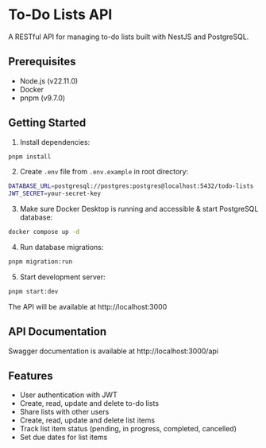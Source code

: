 # To-Do Lists API

A RESTful API for managing to-do lists built with NestJS and PostgreSQL.

## Prerequisites

- Node.js (v22.11.0)
- Docker
- pnpm (v9.7.0)

## Getting Started

1. Install dependencies:

```bash
pnpm install
```

2. Create `.env` file from `.env.example` in root directory:

```bash
DATABASE_URL=postgresql://postgres:postgres@localhost:5432/todo-lists
JWT_SECRET=your-secret-key
```

3. Make sure Docker Desktop is running and accessible & start PostgreSQL database:

```bash
docker compose up -d
```

4. Run database migrations:

```bash
pnpm migration:run
```

5. Start development server:

```bash
pnpm start:dev
```

The API will be available at http://localhost:3000

## API Documentation

Swagger documentation is available at http://localhost:3000/api

## Features

- User authentication with JWT
- Create, read, update and delete to-do lists
- Share lists with other users
- Create, read, update and delete list items
- Track list item status (pending, in progress, completed, cancelled)
- Set due dates for list items
